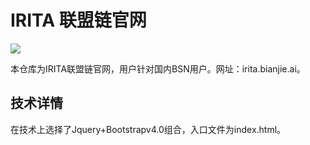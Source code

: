 # IRITA 联盟链官网

![](https://img.shields.io/badge/release-v0.0.1-brightgreen)

本仓库为IRITA联盟链官网，用户针对国内BSN用户。网址：irita.bianjie.ai。

## 技术详情

在技术上选择了Jquery+Bootstrapv4.0组合，入口文件为index.html。



